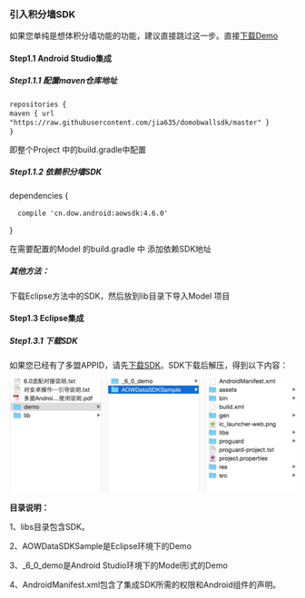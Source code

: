 ### 引入积分墙SDK

如果您单纯是想体积分墙功能的功能，建议直接跳过这一步。直接[下载Demo](https://www.pgyer.com/domobwalldemo)

#### Step1.1 Android Studio集成

##### Step1.1.1 配置maven仓库地址
```
repositories {
maven { url "https://raw.githubusercontent.com/jia635/domobwallsdk/master" }
}
```

即整个Project 中的build.gradle中配置

##### Step1.1.2 依赖积分墙SDK

dependencies {

```
  compile 'cn.dow.android:aowsdk:4.6.0'
```

}

在需要配置的Model 的build.gradle 中 添加依赖SDK地址

##### **其他方法：**

下载Eclipse方法中的SDK，然后放到lib目录下导入Model 项目

#### Step1.3 Eclipse集成

##### Step1.3.1 下载SDK

如果您已经有了多盟APPID，请先[下载SDK](http://s.domob.cn/sdk/domob_android_offerwall_sdk-4.3.0.zip)。SDK下载后解压，得到以下内容：

![](/assets/sdk.png)

**目录说明：**

1、libs目录包含SDK。

2、AOWDataSDKSample是Eclipse环境下的Demo

3、\_6\_0\_demo是Android Studio环境下的Model形式的Demo

4、AndroidManifest.xml包含了集成SDK所需的权限和Android组件的声明。

##### 



